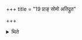 +++
title = "19 प्राङ् सोमो अतिद्रुत"

+++

<details><summary>थिते</summary>

प्राङ् सोमो अतिद्रुत इति सोमवामिनः । प्रत्यङ् सोमो अतिद्रुत इति सोमातिपवितस्य १९
</details>

